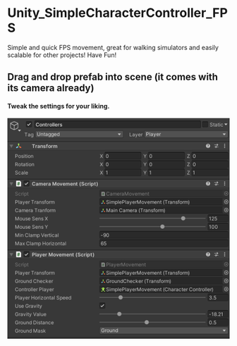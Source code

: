 # Unity_SimpleCharacterController_FPS
Simple and quick FPS movement, great for walking simulators and easily scalable for other projects! Have Fun!

## Drag and drop prefab into scene (it comes with its camera already)

#### Tweak the settings for your liking.
![1](Screenshots/1.png)

